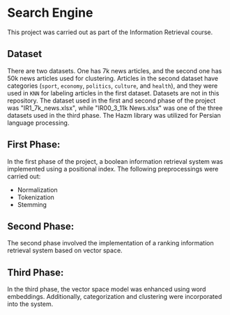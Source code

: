 # Search Engine

This project was carried out as part of the Information Retrieval course.
## Dataset
There are two datasets. One has 7k news articles, and the second one has 50k news articles used for clustering. Articles in the second dataset have categories (`sport`, `economy`, `politics`, `culture`, and `health`), and they were used in `KNN` for labeling articles in the first dataset. Datasets are not in this repository.
The dataset used in the first and second phase of the project was "IR1_7k_news.xlsx", while "IR00_3_11k News.xlsx" was one of the three datasets used in the third phase. The Hazm library was utilized for Persian language processing.  

## First Phase:
In the first phase of the project, a boolean information retrieval system was implemented using a positional index. The following preprocessings were carried out:

- Normalization
- Tokenization
- Stemming  
## Second Phase:
The second phase involved the implementation of a ranking information retrieval system based on vector space.

## Third Phase:
In the third phase, the vector space model was enhanced using word embeddings. Additionally, categorization and clustering were incorporated into the system.
